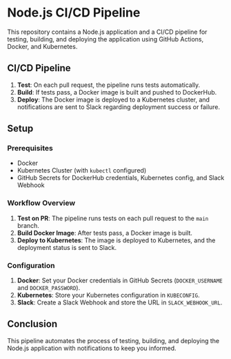 # Node.js CI/CD Pipeline

This repository contains a Node.js application and a CI/CD pipeline for testing, building, and deploying the application using GitHub Actions, Docker, and Kubernetes.

## CI/CD Pipeline

1. **Test**: On each pull request, the pipeline runs tests automatically.
2. **Build**: If tests pass, a Docker image is built and pushed to DockerHub.
3. **Deploy**: The Docker image is deployed to a Kubernetes cluster, and notifications are sent to Slack regarding deployment success or failure.

## Setup

### Prerequisites

- Docker
- Kubernetes Cluster (with `kubectl` configured)
- GitHub Secrets for DockerHub credentials, Kubernetes config, and Slack Webhook

### Workflow Overview

1. **Test on PR**: The pipeline runs tests on each pull request to the `main` branch.
2. **Build Docker Image**: After tests pass, a Docker image is built.
3. **Deploy to Kubernetes**: The image is deployed to Kubernetes, and the deployment status is sent to Slack.

### Configuration

1. **Docker**: Set your Docker credentials in GitHub Secrets (`DOCKER_USERNAME` and `DOCKER_PASSWORD`).
2. **Kubernetes**: Store your Kubernetes configuration in `KUBECONFIG`.
3. **Slack**: Create a Slack Webhook and store the URL in `SLACK_WEBHOOK_URL`.

## Conclusion

This pipeline automates the process of testing, building, and deploying the Node.js application with notifications to keep you informed.
